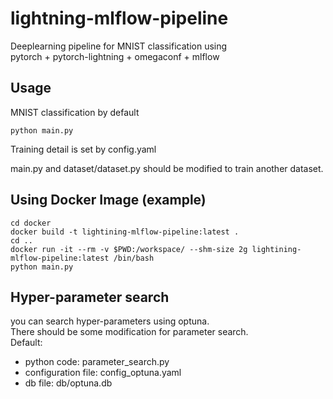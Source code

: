 # lightning-mlflow-pipeline  
Deeplearning pipeline for MNIST classification using  
pytorch + pytorch-lightning + omegaconf + mlflow 


## Usage
MNIST classification by default
```shell
python main.py
```
Training detail is set by config.yaml  

main.py and dataset/dataset.py should be modified to train another dataset.

## Using Docker Image (example)
```shell
cd docker
docker build -t lightining-mlflow-pipeline:latest .
cd ..
docker run -it --rm -v $PWD:/workspace/ --shm-size 2g lightining-mlflow-pipeline:latest /bin/bash
python main.py
```

## Hyper-parameter search
you can search hyper-parameters using optuna.  
There should be some modification for parameter search.  
Default:
- python code: parameter_search.py
- configuration file: config_optuna.yaml
- db file: db/optuna.db
